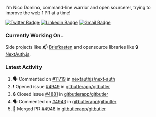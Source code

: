 
I'm Nico Domino, command-line warrior and open sourcerer, trying to improve the web 1 PR at a time!

[![Twitter Badge](https://img.shields.io/badge/-@ndom91-1ca0f1?style=flat-square&labelColor=1ca0f1&logo=twitter&logoColor=white&link=https://twitter.com/ndom91)](https://twitter.com/ndom91) [![Linkedin Badge](https://img.shields.io/badge/-ndom91-blue?style=flat-square&logo=Linkedin&logoColor=white&link=https://www.linkedin.com/in/ndom91/)](https://www.linkedin.com/in/ndom91/) [![Gmail Badge](https://img.shields.io/badge/-yo@ndo.dev-c14438?style=flat-square&logo=mail.ru&logoColor=white&link=mailto:yo@ndo.dev)](mailto:yo@ndo.dev)

### Currently Working On..

Side projects like 📬 [Briefkasten](https://briefkastenhq.com) and opensource libraries like 🔒 [NextAuth.js](https://github.com/nextauthjs/next-auth).

<!--START_SECTION_PROFILE_VIEWS:readme-info-->
<!--END_SECTION_PROFILE_VIEWS:readme-info-->

<!--START_SECTION_DAILY_COMMIT:readme-info-->
<!--END_SECTION_DAILY_COMMIT:readme-info-->

<!--START_SECTION_WEEKLY_COMMIT:readme-info-->
<!--END_SECTION_WEEKLY_COMMIT:readme-info-->

### Latest Activity

<!--START_SECTION:activity-->
1. 🗣 Commented on [#11719](https://github.com/nextauthjs/next-auth/pull/11719#issuecomment-2360277781) in [nextauthjs/next-auth](https://github.com/nextauthjs/next-auth)
2. ❗ Opened issue [#4949](https://github.com/gitbutlerapp/gitbutler/issues/4949) in [gitbutlerapp/gitbutler](https://github.com/gitbutlerapp/gitbutler)
3. 🔒 Closed issue [#4881](https://github.com/gitbutlerapp/gitbutler/issues/4881) in [gitbutlerapp/gitbutler](https://github.com/gitbutlerapp/gitbutler)
4. 🗣 Commented on [#4943](https://github.com/gitbutlerapp/gitbutler/pull/4943#issuecomment-2358369324) in [gitbutlerapp/gitbutler](https://github.com/gitbutlerapp/gitbutler)
5. 🎉 Merged PR [#4946](https://github.com/gitbutlerapp/gitbutler/pull/4946) in [gitbutlerapp/gitbutler](https://github.com/gitbutlerapp/gitbutler)
<!--END_SECTION:activity-->

